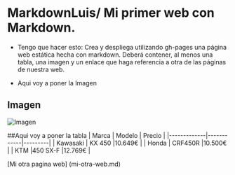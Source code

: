 # MarkdownLuis/ Mi primer web con Markdown.
* Tengo que hacer esto: Crea y despliega utilizando gh-pages una página web estática hecha con markdown. Deberá contener, al menos una tabla, una imagen y un enlace que haga referencia a otra de las páginas de nuestra web.

* Aqui voy a poner la Imagen

## Imagen
![Imagen](https://media.istockphoto.com/id/873012946/es/foto/motocross.jpg?s=612x612&w=0&k=20&c=2Ys88x8pmIo3EWdkegAJ0Oza-Rs4Li243hDV-UUQBAU=)

##Aqui voy a poner la tabla
| Marca       | Modelo     | Precio  |
|-------------|------------|---------|
| Kawasaki    | KX 450     |10.649€  |
| Honda       | CRF450R    |10.500€  |
| KTM         |450 SX-F    |12.769€  |

[Mi otra pagina web] (mi-otra-web.md)
